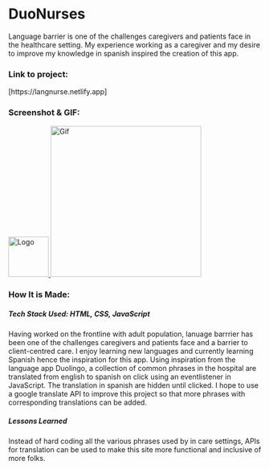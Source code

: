 # **DuoNurses**

<p>Language barrier is one of the challenges caregivers and patients face in the healthcare setting. My experience working as a caregiver and my desire to improve my knowledge in spanish inspired the creation of this app.</p>

<h3>Link to project:</h3>[https://langnurse.netlify.app]

<h3>Screenshot & GIF:</h3>

<a href="LINK_TO_REPO">
    <img src="https://user-images.githubusercontent.com/102753233/187761655-10fbe66b-bd5f-4922-bee5-0bf2040a7501.png" alt="Logo" width="80" height="80">
  </a>
<a href="LINK_TO_REPO">
  <img src="https://media.giphy.com/media/QnhGpu99Qvl3xpbDGf/giphy.gif" alt="Gif" width="300" height="300">
</a>

<h3>How It is Made:</h3>

<h5>Tech Stack Used: HTML, CSS, JavaScript</h5>

<p>Having worked on the frontline with adult population, lanuage barrrier has been one of the challenges caregivers and patients face and a barrier to client-centred care. I enjoy learning new languages and currently learning Spanish hence the inspiration for this app.
Using inspiration from the language app Duolingo, a collection of common phrases in the hospital are translated from english to spanish on click using an eventlistener in JavaScript. The translation in spanish are hidden until clicked. I hope to use a google translate API to improve this project so that more phrases with corresponding translations can be added.</p>

<h5>Lessons Learned</h5>

<p>Instead of hard coding all the various phrases used by in care settings, APIs for translation can be used to make this site more functional and inclusive of more folks.</p>
